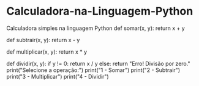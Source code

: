 # Calculadora-na-Linguagem-Python
Calculadora simples na linguagem Python
def somar(x, y):
    return x + y

def subtrair(x, y):
    return x - y

def multiplicar(x, y):
    return x * y

def dividir(x, y):
    if y != 0:
        return x / y
    else:
        return "Erro! Divisão por zero."
print("Selecione a operação:")
print("1 - Somar")
print("2 - Subtrair")
print("3 - Multiplicar")
print("4 - Dividir")
